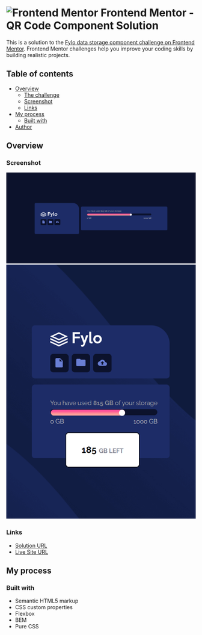 # <img src="https://user-images.githubusercontent.com/13468728/222973742-9133bdb5-61f0-4f53-8b08-bb3c349e2056.png" title="Frontend Mentor" alt="Frontend Mentor" width="50" height="50"/> Frontend Mentor - QR Code Component Solution

This is a solution to the [Fylo data storage component challenge on Frontend Mentor](https://www.frontendmentor.io/challenges/fylo-data-storage-component-1dZPRbV5n). Frontend Mentor challenges help you improve your coding skills by building realistic projects.

## Table of contents

- [Overview](#overview)
  - [The challenge](#the-challenge)
  - [Screenshot](#screenshot)
  - [Links](#links)
- [My process](#my-process)
  - [Built with](#built-with)
- [Author](#author)

## Overview

### Screenshot

![](images/fylo.png)
![](images/fylo-responsive.png)

### Links

- [Solution URL](https://github.com/emre-02/Fylo-data-storage)
- [Live Site URL](https://emre-02.github.io/Fylo-data-storage/)

## My process

### Built with

- Semantic HTML5 markup
- CSS custom properties
- Flexbox
- BEM
- Pure CSS


